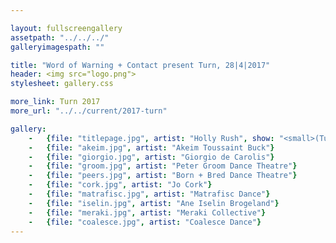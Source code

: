 ```yaml
---

layout: fullscreengallery
assetpath: "../../../"
galleryimagespath: ""

title: "Word of Warning + Contact present Turn, 28|4|2017"
header: <img src="logo.png">
stylesheet: gallery.css

more_link: Turn 2017
more_url: "../../current/2017-turn"

gallery:
    -   {file: "titlepage.jpg", artist: "Holly Rush", show: "<small>(Turn 2016) All images copyright &copy;2017 Word of Warning</small>"}
    -   {file: "akeim.jpg", artist: "Akeim Toussaint Buck"}
    -   {file: "giorgio.jpg", artist: "Giorgio de Carolis"}
    -   {file: "groom.jpg", artist: "Peter Groom Dance Theatre"}
    -   {file: "peers.jpg", artist: "Born + Bred Dance Theatre"}
    -   {file: "cork.jpg", artist: "Jo Cork"}
    -   {file: "matrafisc.jpg", artist: "Matrafisc Dance"}
    -   {file: "iselin.jpg", artist: "Ane Iselin Brogeland"}
    -   {file: "meraki.jpg", artist: "Meraki Collective"}     
    -   {file: "coalesce.jpg", artist: "Coalesce Dance"}
---
```

